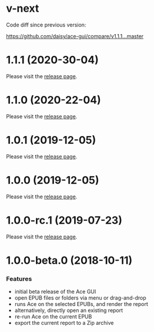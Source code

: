 <a name="v-next"></a>
# v-next

Code diff since previous version:

https://github.com/daisy/ace-gui/compare/v1.1.1...master

<a name="1.1.1"></a>
# 1.1.1 (2020-30-04)

Please visit the [release page](https://github.com/daisy/ace-gui/releases/tag/v1.1.1).

<a name="1.1.0"></a>
# 1.1.0 (2020-22-04)

Please visit the [release page](https://github.com/daisy/ace-gui/releases/tag/v1.1.0).

<a name="1.0.1"></a>
# 1.0.1 (2019-12-05)

Please visit the [release page](https://github.com/daisy/ace-gui/releases/tag/v1.0.1).

<a name="1.0.0"></a>
# 1.0.0 (2019-12-05)

Please visit the [release page](https://github.com/daisy/ace-gui/releases/tag/v1.0.0).

<a name="1.0.0-rc.1"></a>
# 1.0.0-rc.1 (2019-07-23)

Please visit the [release page](https://github.com/daisy/ace-gui/releases/tag/v1.0.0-rc.1).

<a name="1.0.0-beta.0"></a>
# 1.0.0-beta.0 (2018-10-11)

### Features

* initial beta release of the Ace GUI
* open EPUB files or folders via menu or drag-and-drop
* runs Ace on the selected EPUBs, and render the report
* alternatively, directly open an existing report
* re-run Ace on the current EPUB
* export the current report to a Zip archive
